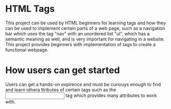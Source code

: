 
# HTML Tags

This project can be used by HTML beginners for learning tags and how they can be used to implement certain parts of a web page, such as a navigation bar which uses the tag "nav" with an unordered list "ul", which has a semantic meaning as well, and is very important for navigating in a website. This project provides beginners with implementation of tags to create a functional webpage.

# How users can get started

Users can get a hands-on expirence and must be curiouys enough to find and learn othera ttributes of certain tags such as the <input> tag which provides many attributes to work with.




